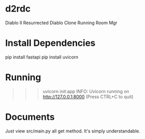 # d2rdc
Diablo II Resurrected Diablo Clone Running Room Mgr

# Install Dependencies

pip install fastapi
pip install uvicorn

# Running

>>> uvicorn init:app
>>> INFO: Uvicorn running on http://127.0.0.1:8000 (Press CTRL+C to quit)

# Documents

Just view src/main.py all get method. It's simply understandable.

